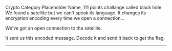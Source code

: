 Crypto Category Placeholder Name, 111 points
challange called black hole
We found a satellite but we can't speak its language. It changes its encryption encoding every time we open a connection...

We've got an open connection to the satellite.

It sent us this encoded message. Decode it and send it back to get the flag.
____
